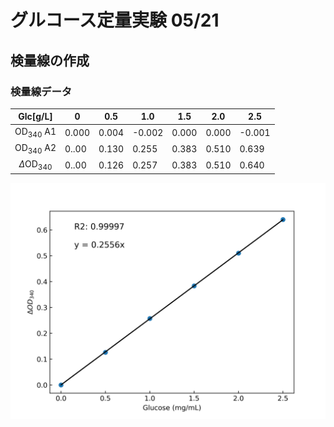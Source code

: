 # グルコース定量実験 05/21

## 検量線の作成

### 検量線データ

| Glc[g/L] | 0     | 0.5  | 1.0  | 1.5  | 2.0   | 2.5  |
|:---------------:|-------|-------|-------|-------|-------|-------|
|$\text{OD}_{340}$   A1        | 0.000 | 0.004| -0.002 | 0.000 | 0.000  | -0.001 |
| $\text{OD}_{340}$  A2                  | 0..00 | 0.130| 0.255| 0.383|0.510 | 0.639 |
| $\Delta \text{OD}_{340}$           | 0..00 | 0.126| 0.257| 0.383|0.510 | 0.640 |

![alt text](images/Glucose_01.png)